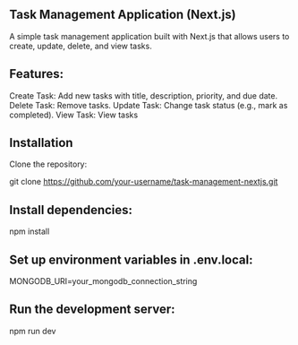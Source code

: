 ## Task Management Application (Next.js)
A simple task management application built with Next.js that allows users to create, update, delete, and view tasks.

## Features:
Create Task: Add new tasks with title, description, priority, and due date.
Delete Task: Remove tasks.
Update Task: Change task status (e.g., mark as completed).
View Task: View tasks

## Installation
Clone the repository:

git clone https://github.com/your-username/task-management-nextjs.git

## Install dependencies:

npm install

## Set up environment variables in .env.local:

MONGODB_URI=your_mongodb_connection_string


## Run the development server:

npm run dev